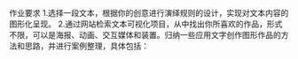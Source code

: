 作业要求
1.选择一段文本，根据你的创意进行演绎规则的设计，实现对文本内容的图形化呈现。
2.通过网站检索文本可视化项目，从中找出你所喜欢的作品，形式不限，可以是海报、动画、交互媒体和装置。归纳一些应用文字创作图形作品的方法和思路，并进行案例整理，具体包括：
